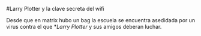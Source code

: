 #Larry Plotter y la clave secreta del wifi

Desde que en matrix hubo un bag la escuela se encuentra asedidada por un virus 
contra el que **Larry Plotter* y sus amigos deberan luchar.

